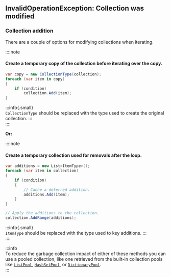 ## InvalidOperationException: Collection was modified
### Collection addition

There are a couple of options for modifying collections when iterating. 

::::note  
#### Create a temporary copy of the collection before iterating over the copy.
```csharp
var copy = new CollectionType(collection);
foreach (var item in copy)
{
    if (condition)
        collection.Add(item);
}
```
:::info{.small}  
`CollectionType` should be replaced with the type used to create the original collection.
:::  
::::  

**Or:**  

::::note  
#### Create a temporary collection used for removals after the loop.
```csharp
var additions = new List<ItemType>();
foreach (var item in collection)
{
    if (condition)
    {
        // Cache a deferred addition.
        additions.Add(item);
    }
}

// Apply the additions to the collection.
collection.AddRange(additions);
```
:::info{.small}  
`ItemType` should be replaced with the type used to key additions.
:::  
::::

:::info  
To reduce the garbage collection impact of either of these methods you can use a pooled collection, like one retrieved from the built-in collection pools like [`ListPool`](https://docs.unity3d.com/ScriptReference/Pool.ListPool_1.html), [`HashSetPool`](https://docs.unity3d.com/ScriptReference/Pool.HashSetPool_1.html), or [`DictionaryPool`](https://docs.unity3d.com/ScriptReference/Pool.DictionaryPool_2.html).  
:::
